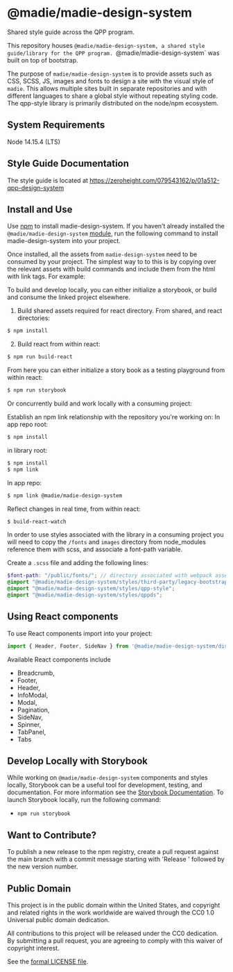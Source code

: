 # @madie/madie-design-system

Shared style guide across the QPP program.

This repository houses `@madie/madie-design-system, a shared style guide/library for the QPP program. `@madie/madie-design-system` was built on top of bootstrap.

The purpose of `madie/madie-design-system` is to provide assets such as CSS, SCSS, JS, images and fonts to design a site with the visual style of `madie`. This allows multiple sites built in separate repositories and with different languages to share a global style without repeating styling code. The qpp-style library is primarily distributed on the node/npm ecosystem.

## System Requirements

Node 14.15.4 (LTS)

## Style Guide Documentation

The style guide is located at https://zeroheight.com/079543162/p/01a512-qpp-design-system

## Install and Use

Use [npm](https://www.npmjs.com/) to install madie-design-system. If you haven’t already installed the `@madie/madie-design-system` [module](https://www.npmjs.com/package/@madie/madie-design-system), run the following command to install madie-design-system into your project.


<!-- npm install --save @madie/madie-design-system``` -->

Once installed, all the assets from `madie-design-system` need to be consumed by your project. The simplest way to to this is by copying over the relevant assets with build commands and include them from the html with link tags. For example:

To build and develop locally, you can either initialize a storybook, or build and consume the linked project elsewhere.

1. Build shared assets required for react directory. From shared, and react directories:
```sh
$ npm install
```

2. Build react from within react:
```sh
$ npm run build-react
```

From here you can either initialize a story book as a testing playground from within react:
```sh 
$ npm run storybook
```

Or concurrently build and work locally with a consuming project:

Establish an npm link relationship with the repository you're working on:
In app repo root:
```sh
$ npm install
```

in library root:
```sh
$ npm install
$ npm link
```

In app repo:
```sh
$ npm link @madie/madie-design-system
```
Reflect changes in real time, from within react:
```sh
$ build-react-watch
```

In order to use styles associated with the library in a consuming project you will need to copy the `/fonts` and `images` directory from node_modules reference them with scss, and associate a font-path variable.

Create a `.scss` file and adding the following lines:

```scss
$font-path: "/public/fonts/"; // directory associated with webpack assett copy over. The required assets live in shared.
@import "@madie/madie-design-system/styles/third-party/legacy-bootstrap";
@import "@madie/madie-design-system/styles/qpp-style";
@import "@madie/madie-design-system/styles/qppds";
```

## Using React components

To use React components import into your project:

```js
import { Header, Footer, SideNav } from '@madie/madie-design-system/dist/react';
```

Available React components include

-   Breadcrumb,
-   Footer,
-   Header,
-   InfoModal,
-   Modal,
-   Pagination,
-   SideNav,
-   Spinner,
-   TabPanel,
-   Tabs

## Develop Locally with Storybook

While working on `@madie/madie-design-system` components and styles locally, Storybook can be a useful tool for development, testing, and documentation. For more information see the [Storybook Documentation](https://storybook.js.org/). To launch Storybook locally, run the following command:

-   `npm run storybook`

## Want to Contribute?
To publish a new release to the npm registry, create a pull request against the main branch with a commit message starting with 'Release ' followed by the new version number.

## Public Domain
This project is in the public domain within the United States, and copyright and related rights in the work worldwide are waived
through the CC0 1.0 Universal public domain dedication.		

All contributions to this project will be released under the CC0 dedication. By submitting a pull request, you are agreeing to
comply with this waiver of copyright interest.		

See the [formal LICENSE file](/LICENSE).


